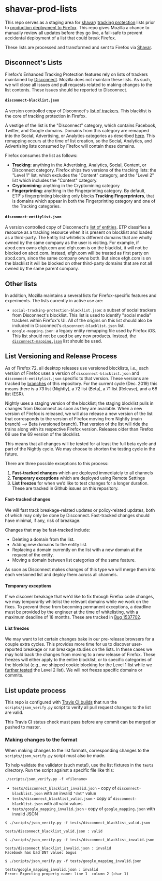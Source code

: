 # shavar-prod-lists
This repo serves as a staging area for
[shavar](https://github.com/mozilla-services/shavar)/
[tracking protection](https://wiki.mozilla.org/Security/Tracking_protection)
lists prior to
[production deployment to Firefox](https://mana.mozilla.org/wiki/display/SVCOPS/Shavar+-+aka+Mozilla's+Tracking+Protection).
This repo gives Mozilla a chance to manually review all updates before they go
live, a fail-safe to prevent accidental deployment of a list that could break
Firefox.

These lists are processed and transformed and sent to Firefox via
[Shavar](https://mana.mozilla.org/wiki/display/SVCOPS/Shavar+-+aka+Mozilla's+Tracking+Protection).

## Disconnect's Lists
Firefox's Enhanced Tracking Protection features rely on lists of trackers
maintained by [Disconnect](https://disconnect.me/trackerprotection).
Mozilla does not maintain these lists. As such, we will close all issues and
pull requests related to making changes to the list contents. These issues
should be reported to Disconnect.

#### `disconnect-blacklist.json`
A version controlled copy of Disconnect's
[list of trackers](https://github.com/disconnectme/disconnect-tracking-protection/blob/master/services.json).
This blacklist is the core of tracking protection in Firefox.

A vestige of the list is the "Disconnect" category, which contains Facebook,
Twitter, and Google domains. Domains from this category are remapped into the
Social, Advertising, or Analytics categories as described
[here](https://github.com/mozilla-services/shavar-list-creation/blob/master/disconnect_mapping.json).
This remapping occurs at the time of list creation, so the Social, Analytics,
and Advertising lists consumed by Firefox will contain these domains.

Firefox consumes the list as follows:
* **Tracking**: anything in the Advertising, Analytics, Social, Content, or
    Disconnect category. Firefox ships two versions of the tracking lists: the
    "Level 1" list, which excludes the "Content" category, and the
    "Level 2" list which includes the "Content" category.
* **Cryptomining**: anything in the Cryptomining category
* **Fingerprinting**: anything in the Fingerprinting category. By default,
    ETP's fingerprinting blocking only blocks __Tracking Fingerprinters__, that
    is domains which appear in both the Fingerprinting category and one of the
    Tracking categories.

#### `disconnect-entitylist.json`

A version controlled copy of Disconnect's
[list of entities](https://github.com/disconnectme/disconnect-tracking-protection/blob/master/entities.json).
ETP classifies a resource as a tracking resource when it is present on
blocklist and loaded as a third-party. The Entity list whitelists different
domains that are wholly owned by the same company as the user is visiting.
For example, if abcd.com owns efgh.com and efgh.com is on the blacklist, it
will not be blocked on abcd.com. Instead, efgh.com will be treated as
first party on abcd.com, since the same company owns both. But since efgh.com
is on the blacklist it will be blocked on other third-party domains that are
not all owned by the same parent company.

## Other lists

In addition, Mozilla maintains a several lists for Firefox-specific features
and experiments. The lists currently in active use are:
* `social-tracking-protection-blacklist.json`: a subset of social trackers from
    Disconnect's blocklist. This list is used to identify "social media"
    trackers within Firefox's UI. All of the origins on this list should also
    be included in Disconnect's `disconnect-blacklist.json` list.
* `google-mapping.json`: a legacy entity remapping file used by Firefox iOS.
    This list should not be used be any new products. Instead, the
    [`disconnect-mapping.json`](https://github.com/mozilla-services/shavar-list-creation/blob/master/disconnect_mapping.json)
    list should be used.

## List Versioning and Release Process

As of Firefox 72, all desktop releases use versioned blocklists, i.e., each
version of Firefox uses a version of `disconnect-blacklist.json` and
`disconnect-entitylist.json` specific to that version. These versions are
tracked by [branches](https://github.com/mozilla-services/shavar-prod-lists/branches)
of this repository. For the current cycle (Dec. 2019) this means there is a
73 list (Nightly), a 72 list (Beta), a 71 list (Release), and a 68 list (ESR).

Nightly uses a staging version of the blocklist; the staging blocklist pulls in
changes from Disconnect as soon as they are available. When a new version of
Firefox is released, we will also release a new version of the list that
corresponds to the version of Firefox moving from Nightly (main branch) --> Beta
(versioned branch). That version of the list will ride the trains along with its
respective Firefox version. Releases older than Firefox 69 use the 69 version of
the blocklist.

This means that all changes will be tested for at least the full beta cycle and
part of the Nightly cycle. We may choose to shorten the testing cycle in the
future.

There are three possible exceptions to this process:
1. **Fast-tracked changes** which are deployed immediately to all channels
2. **Temporary exceptions** which are deployed using Remote Settings
3. **List freezes** for when we’d like to test changes for a longer duration.
   These are tracked in Github issues on this repository.

#### Fast-tracked changes

We will fast track breakage-related updates or policy-related updates, both
of which may only be done by Disconnect. Fast-tracked changes should have
minimal, if any, risk of breakage.

Changes that may be fast-tracked include:
* Deleting a domain from the list.
* Adding new domains to the entity list.
* Replacing a domain currently on the list with a new domain at the request of
  the entity.
* Moving a domain between list categories of the same feature.

As soon as Disconnect makes changes of this type we will merge
them into each versioned list and deploy them across all channels.

#### Temporary exceptions

If we discover breakage that we'd like to fix through Firefox code changes, we
may temporarily whitelist the relevant domains while we work on the fixes. To
prevent these from becoming permanent exceptions, a deadline must be provided by
the engineer at the time of whitelisting, with a maximum deadline of 18 months.
These are tracked in [Bug 1537702](https://bugzilla.mozilla.org/show_bug.cgi?id=1537702).

#### List freezes

We may want to let certain changes bake in our pre-release browsers for a
couple extra cycles. This provides more time for us to discover user-reported
breakage or run breakage studies on the lists. In these cases we may hold back
the changes from moving to a new release of Firefox. These freezes will either
apply to the entire blocklist, or to specific categories of the blocklist
(e.g., we shipped cookie blocking for the Level 1 list while we
[further tested](https://bugzilla.mozilla.org/show_bug.cgi?id=1501461)
the Level 2 list). We will not freeze specific domains or commits.

## List update process
This repo is configured with [Travis CI
builds](https://travis-ci.org/mozilla-services/shavar-prod-lists/builds) that
run the `scripts/json_verify.py` script to verify all pull request changes to
the list are valid.

This Travis CI status check must pass before any commit can be merged or pushed
to master.

### Making changes to the format
When making changes to the list formats, corresponding changes to the
`scripts/json_verify.py` script must also be made.

To help validate the validator (such meta!), use the list fixtures in the
`tests` directory. Run the script against a specific file like this:

```
./scripts/json_verify.py -f <filename>
```

* `tests/disconnect_blacklist_invalid.json` - copy of
  `disconnect-blacklist.json` with an invalid `"dnt"` value
* `tests/disconnect_blacklist_valid.json` - copy of `disconnect-blacklist.json`
  with all valid values
* `tests/google_mapping_invalid.json` - copy of `google_mapping.json` with
  invalid JSON


```
$ ./scripts/json_verify.py -f tests/disconnect_blacklist_valid.json

tests/disconnect_blacklist_valid.json : valid

$ ./scripts/json_verify.py -f tests/disconnect_blacklist_invalid.json

tests/disconnect_blacklist_invalid.json : invalid
Facebook has bad DNT value: bogus

$ ./scripts/json_verify.py -f tests/google_mapping_invalid.json

tests/google_mapping_invalid.json : invalid
Error: Expecting property name: line 1  column 2 (char 1)
```
